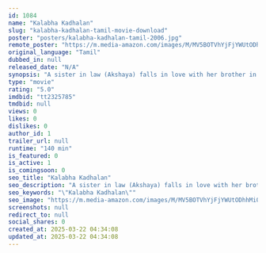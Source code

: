 ```yaml
---
id: 1084
name: "Kalabha Kadhalan"
slug: "kalabha-kadhalan-tamil-movie-download"
poster: "posters/kalabha-kadhalan-tamil-2006.jpg"
remote_poster: "https://m.media-amazon.com/images/M/MV5BOTVhYjFjYWUtODhhMi00Y2I4LWEwM2QtMjFlMmQyNTczYjMzXkEyXkFqcGdeQXVyOTk3NTc2MzE@._V1_SX300.jpg"
original_language: "Tamil"
dubbed_in: null
released_date: "N/A"
synopsis: "A sister in law (Akshaya) falls in love with her brother in law Akhilan (Arya). But he refuses her because he adores his wife (Renuka Menon) and he never would cheat on her. He hides all facts to his wife in order to protect her. ..."
type: "movie"
rating: "5.0"
imdbid: "tt2325785"
tmdbid: null
views: 0
likes: 0
dislikes: 0
author_id: 1
trailer_url: null
runtime: "140 min"
is_featured: 0
is_active: 1
is_comingsoon: 0
seo_title: "Kalabha Kadhalan"
seo_description: "A sister in law (Akshaya) falls in love with her brother in law Akhilan (Arya). But he refuses her because he adores his wife (Renuka Menon) and he never would cheat on her. He hides all facts to his wife in order to protect her. ..."
seo_keywords: "\"Kalabha Kadhalan\""
seo_image: "https://m.media-amazon.com/images/M/MV5BOTVhYjFjYWUtODhhMi00Y2I4LWEwM2QtMjFlMmQyNTczYjMzXkEyXkFqcGdeQXVyOTk3NTc2MzE@._V1_SX300.jpg"
screenshots: null
redirect_to: null
social_shares: 0
created_at: 2025-03-22 04:34:08
updated_at: 2025-03-22 04:34:08
---
```


